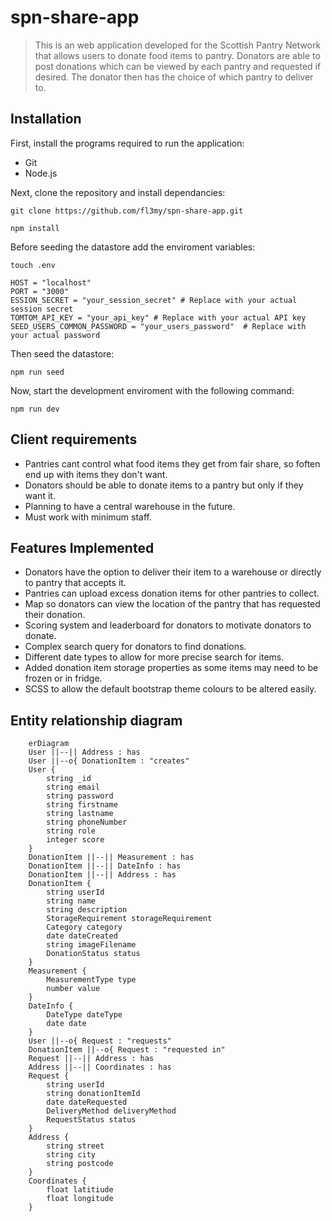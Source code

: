 # spn-share-app

> This is an web application developed for the Scottish Pantry Network that allows users to donate food items to pantry. Donators are able to post donations which can be viewed by each pantry and requested if desired. The donator then has the choice of which pantry to deliver to.

## Installation

First, install the programs required to run the application:

- Git
- Node.js

Next, clone the repository and install dependancies:

```
git clone https://github.com/fl3my/spn-share-app.git
```

```
npm install
```

Before seeding the datastore add the enviroment variables:

```
touch .env
```

```
HOST = "localhost"
PORT = "3000"
ESSION_SECRET = "your_session_secret" # Replace with your actual session secret
TOMTOM_API_KEY = "your_api_key" # Replace with your actual API key
SEED_USERS_COMMON_PASSWORD = "your_users_password"  # Replace with your actual password
```

Then seed the datastore:

```
npm run seed
```

Now, start the development enviroment with the following command:

```
npm run dev
```

## Client requirements

- Pantries cant control what food items they get from fair share, so foften end up with items they don't want.
- Donators should be able to donate items to a pantry but only if they want it.
- Planning to have a central warehouse in the future.
- Must work with minimum staff.

## Features Implemented

- Donators have the option to deliver their item to a warehouse or directly to pantry that accepts it.
- Pantries can upload excess donation items for other pantries to collect.
- Map so donators can view the location of the pantry that has requested their donation.
- Scoring system and leaderboard for donators to motivate donators to donate.
- Complex search query for donators to find donations.
- Different date types to allow for more precise search for items.
- Added donation item storage properties as some items may need to be frozen or in fridge.
- SCSS to allow the default bootstrap theme colours to be altered easily.

## Entity relationship diagram

```mermaid
    erDiagram
    User ||--|| Address : has
    User ||--o{ DonationItem : "creates"
    User {
        string _id
        string email
        string password
        string firstname
        string lastname
        string phoneNumber
        string role
        integer score
    }
    DonationItem ||--|| Measurement : has
    DonationItem ||--|| DateInfo : has
    DonationItem ||--|| Address : has
    DonationItem {
        string userId
        string name
        string description
        StorageRequirement storageRequirement
        Category category
        date dateCreated
        string imageFilename
        DonationStatus status
    }
    Measurement {
        MeasurementType type
        number value
    }
    DateInfo {
        DateType dateType
        date date
    }
    User ||--o{ Request : "requests"
    DonationItem ||--o{ Request : "requested in"
    Request ||--|| Address : has
    Address ||--|| Coordinates : has
    Request {
        string userId
        string donationItemId
        date dateRequested
        DeliveryMethod deliveryMethod
        RequestStatus status
    }
    Address {
        string street
        string city
        string postcode
    }
    Coordinates {
        float latitiude
        float longitude
    }
```
